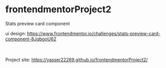 # frontendmentorProject2
Stats preview card component


ui design:
https://www.frontendmentor.io/challenges/stats-preview-card-component-8JqbgoU62

<br> <br>
Project site:
https://yasser22269.github.io/frontendmentorProject2/
<br>

 <img src="../master/design/desktop-design.jpg" alt="">
